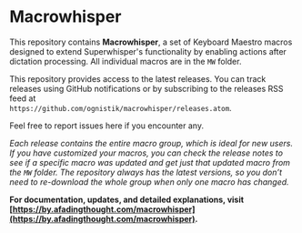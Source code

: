 # Macrowhisper

This repository contains **Macrowhisper**, a set of Keyboard Maestro macros designed to extend Superwhisper's functionality by enabling actions after dictation processing. All individual macros are in the `MW` folder.

This repository provides access to the latest releases. You can track releases using GitHub notifications or by subscribing to the releases RSS feed at  
`https://github.com/ognistik/macrowhisper/releases.atom`. 

Feel free to report issues here if you encounter any.

*Each release contains the entire macro group, which is ideal for new users. If you have customized your macros, you can check the release notes to see if a specific macro was updated and get just that updated macro from the `MW` folder. The repository always has the latest versions, so you don’t need to re-download the whole group when only one macro has changed.*

**For documentation, updates, and detailed explanations, visit [https://by.afadingthought.com/macrowhisper](https://by.afadingthought.com/macrowhisper).**
